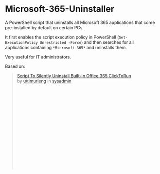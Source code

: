 # Microsoft-365-Uninstaller

A PowerShell script that uninstalls all Microsoft 365 applications that come pre-installed by default on certain PCs.

It first enables the script execution policy in PowerShell (`Set-ExecutionPolicy Unrestricted -Force`) and then searches for all applications containing ``*Microsoft 365*`` and uninstalls them.

Very useful for IT administrators.

Based on: 
<!-- [Script To Silently Uninstall Built-In Office 365 ClickToRun](https://www.reddit.com/r/sysadmin/comments/jjtpnp/script_to_silently_uninstall_builtin_office_365/?utm_source=share&utm_medium=web3x&utm_name=web3xcss&utm_term=1&utm_content=share_button) -->

<blockquote class="reddit-embed-bq" style="height:316px" data-embed-height="316">      <a href="https://www.reddit.com/r/sysadmin/comments/jjtpnp/script_to_silently_uninstall_builtin_office_365/">Script To Silently Uninstall Built-In Office 365 ClickToRun</a><br> by      <a href="https://www.reddit.com/user/timurleng">u/timurleng</a> in      <a href="https://www.reddit.com/r/sysadmin/">sysadmin</a>    </blockquote><script async="" src="https://embed.reddit.com/widgets.js" charset="UTF-8"></script>